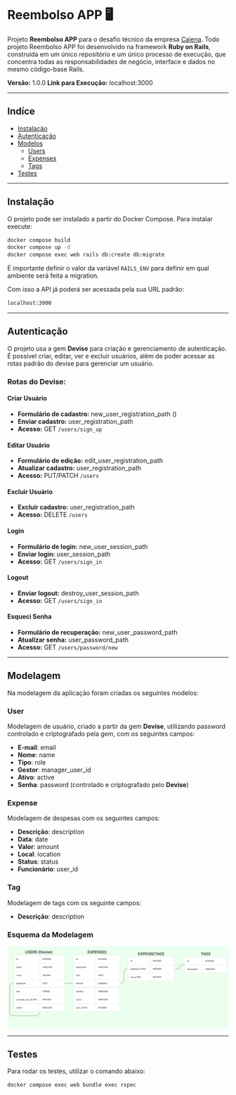 # Reembolso APP 🖥️

Projeto **Reembolso APP** para o desafio técnico da empresa [Caiena](https://www.caiena.net/). Todo projeto Reembolso APP foi desenvolvido na framework **Ruby on Rails**, construída em um único repositório e um único processo de execução, que concentra todas as responsabilidades de negócio, interface e dados no mesmo código-base Rails.

**Versão:** 1.0.0
**Link para Execução:** localhost:3000

---

## Indíce
- [Instalação](#instalação)
- [Autenticação](#autenticação)
- [Modelos](#endpoints)
    - [Users](#users)
    - [Expenses](#expenses)
    - [Tags](#tags)
- [Testes](#testes)

---

## Instalação

O projeto pode ser instalado a partir do Docker Compose. Para instalar execute:

```sh
docker compose build
docker compose up -d
docker compose exec web rails db:create db:migrate
```
É importante definir o valor da variável `RAILS_ENV` para definir em qual ambiente será feita a migration.

Com isso a API já poderá ser acessada pela sua URL padrão:

```sh
localhost:3000
```

---

## Autenticação
O projeto usa a gem **Devise** para criação e gerenciamento de autenticação. É possível criar, editar, ver e excluir usuários, além de poder acessar as rotas padrão do devise para gerenciar um usuário.

### Rotas do Devise:

#### Criar Usuário
- **Formulário de cadastro:** new_user_registration_path ()
- **Enviar cadastro:** user_registration_path
- **Acesso:** GET `/users/sign_up`

#### Editar Usuário
- **Formulário de edição:** edit_user_registration_path
- **Atualizar cadastro:** user_registration_path
- **Acesso:** PUT/PATCH `/users`

#### Excluir Usuário
- **Excluir cadastro:** user_registration_path
- **Acesso:** DELETE `/users`

#### Login
- **Formulário de login:** new_user_session_path
- **Enviar login:** user_session_path
- **Acesso:** GET `/users/sign_in`

#### Logout
- **Enviar logout:** destroy_user_session_path  
- **Acesso:** GET `/users/sign_in`

#### Esqueci Senha
- **Formulário de recuperação:** new_user_password_path
- **Atualizar senha:** user_password_path
- **Acesso:** GET `/users/password/new`

---

## Modelagem
Na modelagem da aplicação foram criadas os seguintes modelos:

### User
Modelagem de usuário, criado a partir da gem **Devise**, utilizando password controlado e criptografado pela gem, com os seguintes campos:
- **E-mail**: email
- **Nome**: name
- **Tipo**: role
- **Gestor**: manager_user_id
- **Ativo**: active
- **Senha**: password (controlado e criptografado pelo **Devise**)

### Expense
Modelagem de despesas com os seguintes campos:
- **Descrição**: description
- **Data**: date
- **Valor**: amount
- **Local**: location
- **Status**: status
- **Funcionário**: user_id

### Tag
Modelagem de tags com os seguinte campos:
- **Descrição**: description

### Esquema da Modelagem
![Minha foto](app/assets/images/model_scheme.png)

---

## Testes

Para rodar os testes, utilizar o comando abaixo:

```sh
docker compose exec web bundle exec rspec
```
